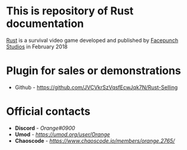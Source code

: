# This is repository of Rust documentation

[Rust](https://rust.facepunch.com/) is a survival video game developed and published by [Facepunch Studios](https://facepunch.com/) in February 2018

# Plugin for sales or demonstrations
* Github - https://github.com/JVCVkrSzVqsfEcwJqk7N/Rust-Selling

# Official contacts
* **Discord** - *Orange#0900*
* **Umod** - *https://umod.org/user/Orange*
* **Chaoscode** - *https://www.chaoscode.io/members/orange.2765/*
